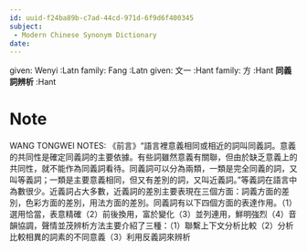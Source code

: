```yaml
---
id: uuid-f24ba89b-c7ad-44cd-971d-6f9d6f400345
subject: 
 - Modern Chinese Synonym Dictionary
date: 
---
```


given: Wenyi :Latn
family: Fang :Latn
given: 文一 :Hant
family: 方 :Hant
**同義詞辨析** :Hant
# Note
WANG TONGWEI NOTES: 《前言》“語言裡意義相同或相近的詞叫同義詞。意義的共同性是確定同義詞的主要依據。有些詞雖然意義有關聯，但由於缺乏意義上的共同性，就不能作為同義詞看待。同義詞可以分為兩類，一類是完全同義的詞，又叫等義詞；一類是主要意義相同，但又有差別的詞，又叫近義詞。”等義詞在語言中為數很少。近義詞占大多數，近義詞的差別主要表現在三個方面：詞義方面的差別，色彩方面的差別，用法方面的差別。同義詞有以下四個方面的表達作用。（1）選用恰當，表意精確（2）前後換用，富於變化（3）並列連用，鮮明強烈（4）音韻協調，聲情並茂辨析方法主要介紹了三種：（1）聯繫上下文分析比較（2）分析比較相異的詞素的不同意義（3）利用反義詞來辨析 
